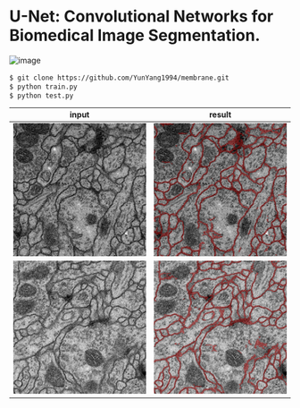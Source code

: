 
# U-Net: Convolutional Networks for Biomedical Image Segmentation.

![image](https://lmb.informatik.uni-freiburg.de/Publications/2015/RFB15a/u-net-architecture.png)


```bashrc
$ git clone https://github.com/YunYang1994/membrane.git
$ python train.py
$ python test.py
```

| input | result |
|---|:---:|
|![image](./results/origin_0.png)|![image](./results/0.png)|
|![image](./results/origin_1.png)|![image](./results/1.png)|